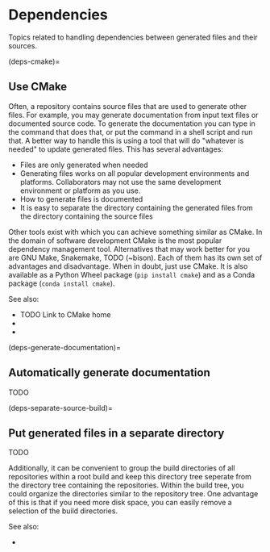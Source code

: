 # Dependencies

Topics related to handling dependencies between generated files and their sources.


(deps-cmake)=
## Use CMake

Often, a repository contains source files that are used to generate other files. For example, you may generate
documentation from input text files or documented source code. To generate the documentation you can type in
the command that does that, or put the command in a shell script and run that. A better way to handle this is
using a tool that will do "whatever is needed" to update generated files. This has several advantages:

- Files are only generated when needed
- Generating files works on all popular development environments and platforms. Collaborators may not use the
  same development environment or platform as you use.
- How to generate files is documented
- It is easy to separate the directory containing the generated files from the directory containing the source
  files

Other tools exist with which you can achieve something similar as CMake. In the domain of software development
CMake is the most popular dependency management tool. Alternatives that may work better for you are GNU Make,
Snakemake, TODO (~bison). Each of them has its own set of advantages and disadvantage. When in doubt, just use
CMake. It is also available as a Python Wheel package (`pip install cmake`) and as a Conda package (`conda
install cmake`).

See also:

- TODO Link to CMake home
- [](#deps-generate-documentation)
- [](#deps-separate-source-build)


(deps-generate-documentation)=
## Automatically generate documentation

TODO


(deps-separate-source-build)=
## Put generated files in a separate directory

TODO


Additionally, it can be convenient to group the build directories of all repositories within a root build and
keep this directory tree seperate from the directory tree containing the repositories. Within the build tree,
you could organize the directories similar to the repository tree. One advantage of this is that if you need
more disk space, you can easily remove a selection of the build directories.

See also:

- [](#repo-organize)
